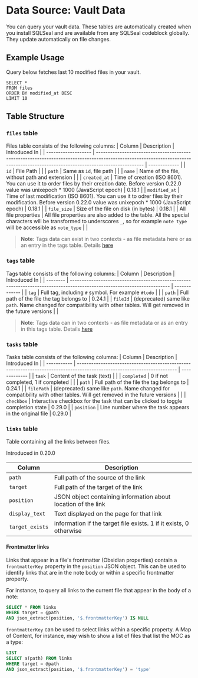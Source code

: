 # Data Source: Vault Data
You can query your vault data. These tables are automatically created when you install SQLSeal and are available from any SQLSeal codeblock globally. They update automatically on file changes.

## Example Usage
Query below fetches last 10 modified files in your vault.
```sqlseal
SELECT *
FROM files
ORDER BY modified_at DESC
LIMIT 10
```

## Table Structure
### `files` table
Files table consists of the following columns:
| Column              | Description                                                                                                                                                                      | Introduced In |
| ------------------- | -------------------------------------------------------------------------------------------------------------------------------------------------------------------------------- | ------------- |
| `id`                | File Path                                                                                                                                                                        |               |
| `path`              | Same as `id`, file path                                                                                                                                                          |               |
| `name`              | Name of the file, without path and extension                                                                                                                                     |               |
| `created_at`        | Time of creation (ISO 8601). You can use it to order files by their creation date. Before version 0.22.0 value was unixepoch * 1000 (JavaScript epoch)                           | 0.18.1        |
| `modified_at`       | Time of last modification (ISO 8601). You can use it to odrer files by their modification. Before version 0.22.0 value was unixepoch * 1000 (JavaScript epoch)                   | 0.18.1        |
| `file_size`         | Size of the file on disk (in bytes)                                                                                                                                              | 0.18.1        |
| All file properties | All file properties are also added to the table. All the special characters will be transformed to underscores `_`, so for example `note type` will be accessible as `note_type` |               |

> **Note:** Tags data can exist in two contexts - as file metadata here or as an entry in the tags table. Details [here](../faq/understanding-tags.md)

### `tags` table
Tags table consists of the following columns:
| Column   | Description                                                                                                              | Introduced In |
| -------- | ------------------------------------------------------------------------------------------------------------------------ | ------------- |
| `tag`    | Full tag, including `#` symbol. For example `#todo`                                                                      |               |
| `path`   | Full path of the file the tag belongs to                                                                                 | 0.24.1        |
| `fileId` | (deprecated) same like `path`. Name changed for compatibility with other tables. Will get removed in the future versions |               |

> **Note:** Tags data can in two contexts - as file metadata or as an entry in this tags table. Details [here](../faq/understanding-tags.md)

### `tasks` table
Tasks table consists of the following columns:
| Column      | Description                                                                                                              | Introduced In |
| ----------- | ------------------------------------------------------------------------------------------------------------------------ | ------------- |
| `task`      | Content of the task (text)                                                                                               |               |
| `completed` | 0 if not completed, 1 if completed                                                                                       |               |
| `path`      | Full path of the file the tag belongs to                                                                                 | 0.24.1        |
| `filePath`  | (deprecated) same like `path`. Name changed for compatibility with other tables. Will get removed in the future versions |               |
| `checkbox`  | Interactive checkbox for the task that can be clicked to toggle completion state                                         | 0.29.0        |
| `position`  | Line number where the task appears in the original file                                                                  | 0.29.0        |

### `links` table
Table containing all the links between files.

Introduced in 0.20.0

| Column          | Description                                                        |
| --------------- | ------------------------------------------------------------------ |
| `path`          | Full path of the source of the link                                |
| `target`        | Full path of the target of the link                                |
| `position`      | JSON object containing information about location of the link      |
| `display_text`  | Text displayed on the page for that link                           |
| `target_exists` | information if the target file exists. 1 if it exists, 0 otherwise |


#### Frontmatter links

Links that appear in a file's frontmatter (Obsidian properties) contain a `frontmatterKey` property in the `position`
JSON object. This can be used to identify links that are in the note body or within a specific frontmatter property.

For instance, to query all links to the current file that appear in the body of a note:

```sql
SELECT * FROM links
WHERE target = @path
AND json_extract(position, '$.frontmatterKey') IS NULL
```

`frontmatterKey` can be used to select links within a specific property. A Map of Content, for instance, may wish to
show a list of files that list the MOC as a type:

```sql
LIST
SELECT a(path) FROM links
WHERE target = @path
AND json_extract(position, '$.frontmatterKey') = 'type'
```

